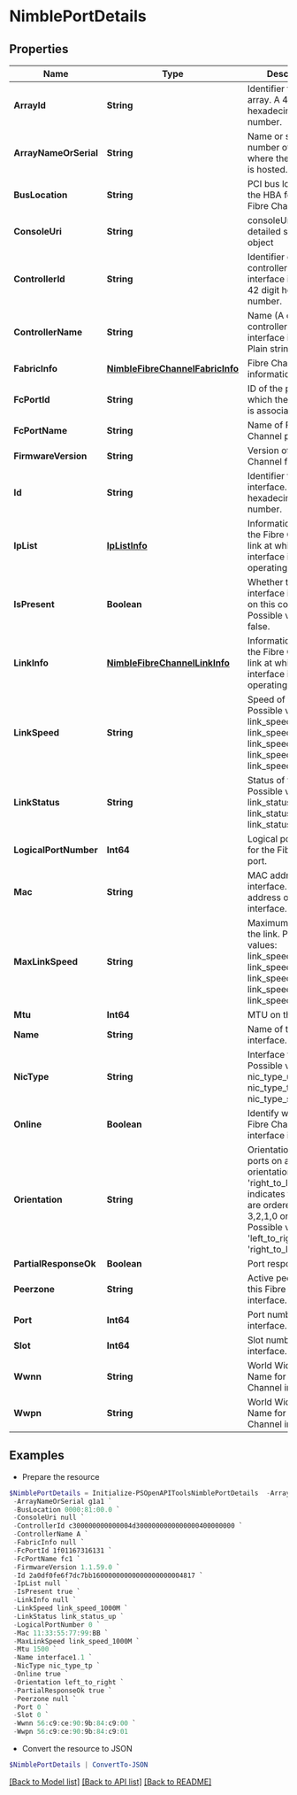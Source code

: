 # NimblePortDetails
## Properties

Name | Type | Description | Notes
------------ | ------------- | ------------- | -------------
**ArrayId** | **String** | Identifier for the array. A 42 digit hexadecimal number. | [optional] 
**ArrayNameOrSerial** | **String** | Name or serial number of array where the interface is hosted. | [optional] 
**BusLocation** | **String** | PCI bus location of the HBA for this Fibre Channel port. | [optional] 
**ConsoleUri** | **String** | consoleUri for detailed storage object | [optional] 
**ControllerId** | **String** | Identifier of the controller where the interface is hosted. A 42 digit hexadecimal number. | [optional] 
**ControllerName** | **String** | Name (A or B) of the controller where the interface is hosted. Plain string. | [optional] 
**FabricInfo** | [**NimbleFibreChannelFabricInfo**](NimbleFibreChannelFabricInfo.md) | Fibre Channel fabric information. | [optional] 
**FcPortId** | **String** | ID of the port with which the interface is associated. | [optional] 
**FcPortName** | **String** | Name of Fibre Channel port. | [optional] 
**FirmwareVersion** | **String** | Version of the Fibre Channel firmware. | [optional] 
**Id** | **String** | Identifier for the interface. A 42 digit hexadecimal number. | [optional] 
**IpList** | [**IpListInfo**](IpListInfo.md) | Information about the Fibre Channel link at which interface is operating. | [optional] 
**IsPresent** | **Boolean** | Whether this interface is present on this controller. Possible values: true, false. | [optional] 
**LinkInfo** | [**NimbleFibreChannelLinkInfo**](NimbleFibreChannelLinkInfo.md) | Information about the Fibre Channel link at which interface is operating. | [optional] 
**LinkSpeed** | **String** | Speed of the link. Possible values: link_speed_unknown, link_speed_10M, link_speed_100M, link_speed_1000M, link_speed_10000M. | [optional] 
**LinkStatus** | **String** | Status of the link. Possible values: link_status_unknown, link_status_down, link_status_up. | [optional] 
**LogicalPortNumber** | **Int64** | Logical port number for the Fibre Channel port. | [optional] 
**Mac** | **String** | MAC address of the interface. Mac address of an interface. | [optional] 
**MaxLinkSpeed** | **String** | Maximum speed of the link. Possible values: link_speed_unknown, link_speed_10M, link_speed_100M, link_speed_1000M, link_speed_10000M. | [optional] 
**Mtu** | **Int64** | MTU on the link. | [optional] 
**Name** | **String** | Name of the interface. | [optional] 
**NicType** | **String** | Interface type. Possible values: nic_type_unknown, nic_type_tp, nic_type_sfp. | [optional] 
**Online** | **Boolean** | Identify whether the Fibre Channel interface is online. | [optional] 
**Orientation** | **String** | Orientation of FC ports on a HBA. An orientation of &#39;right_to_left&#39; indicates that ports are ordered as 3,2,1,0 on the slot. Possible values: &#39;left_to_right&#39;, &#39;right_to_left&#39;. | [optional] 
**PartialResponseOk** | **Boolean** | Port response. | [optional] 
**Peerzone** | **String** | Active peer zone for this Fibre Channel interface. | [optional] 
**Port** | **Int64** | Port number for this interface. | [optional] 
**Slot** | **Int64** | Slot number for this interface. | [optional] 
**Wwnn** | **String** | World Wide Node Name for this Fibre Channel interface. | [optional] 
**Wwpn** | **String** | World Wide Port Name for this Fibre Channel interface. | [optional] 

## Examples

- Prepare the resource
```powershell
$NimblePortDetails = Initialize-PSOpenAPIToolsNimblePortDetails  -ArrayId 0900000000000004d3000000000000000000000004 `
 -ArrayNameOrSerial g1a1 `
 -BusLocation 0000:81:00.0 `
 -ConsoleUri null `
 -ControllerId c300000000000004d3000000000000000400000000 `
 -ControllerName A `
 -FabricInfo null `
 -FcPortId 1f01167316131 `
 -FcPortName fc1 `
 -FirmwareVersion 1.1.59.0 `
 -Id 2a0df0fe6f7dc7bb16000000000000000000004817 `
 -IpList null `
 -IsPresent true `
 -LinkInfo null `
 -LinkSpeed link_speed_1000M `
 -LinkStatus link_status_up `
 -LogicalPortNumber 0 `
 -Mac 11:33:55:77:99:BB `
 -MaxLinkSpeed link_speed_1000M `
 -Mtu 1500 `
 -Name interface1.1 `
 -NicType nic_type_tp `
 -Online true `
 -Orientation left_to_right `
 -PartialResponseOk true `
 -Peerzone null `
 -Port 0 `
 -Slot 0 `
 -Wwnn 56:c9:ce:90:9b:84:c9:00 `
 -Wwpn 56:c9:ce:90:9b:84:c9:01
```

- Convert the resource to JSON
```powershell
$NimblePortDetails | ConvertTo-JSON
```

[[Back to Model list]](../README.md#documentation-for-models) [[Back to API list]](../README.md#documentation-for-api-endpoints) [[Back to README]](../README.md)

